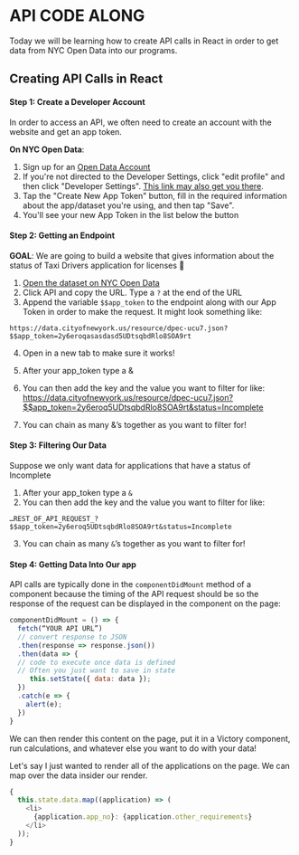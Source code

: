 # API CODE ALONG

Today we will be learning how to create API calls in React in order to get data from NYC Open Data into our programs.

## Creating API Calls in React

#### Step 1: Create a Developer Account

In order to access an API, we often need to create an account with the website and get an app token.

**On NYC Open Data**:

1. Sign up for an [Open Data Account](https://opendata.cityofnewyork.us/)
2. If you're not directed to the Developer Settings, click "edit profile" and then click "Developer Settings". [This link may also get you there](https://data.cityofnewyork.us/profile/edit/developer_settings).
3. Tap the "Create New App Token" button, fill in the required information about the app/dataset you're using, and then tap "Save".
4. You'll see your new App Token in the list below the button

#### Step 2: Getting an Endpoint

**GOAL**: We are going to build a website that gives information about the status of Taxi Drivers application for licenses 🚕

1. [Open the dataset on NYC Open Data](https://data.cityofnewyork.us/Transportation/TLC-New-Driver-Application-Status/dpec-ucu7)
2. Click API and copy the URL. Type a `?` at the end of the URL
3. Append the variable `$$app_token` to the endpoint along with our App Token in order to make the request. It might look something like:

`https://data.cityofnewyork.us/resource/dpec-ucu7.json?$$app_token=2y6eroqasasdasd5UDtsqbdRlo8SOA9rt`

4. Open in a new tab to make sure it works!
5. After your app_token type a &
6. You can then add the key and the value you want to filter for like:
   https://data.cityofnewyork.us/resource/dpec-ucu7.json?$$app_token=2y6eroq5UDtsqbdRlo8SOA9rt&status=Incomplete

7. You can chain as many &’s together as you want to filter for!

#### Step 3: Filtering Our Data

Suppose we only want data for applications that have a status of Incomplete

1. After your app_token type a `&`
2. You can then add the key and the value you want to filter for like:

`…REST_OF_API_REQUEST_?$$app_token=2y6eroq5UDtsqbdRlo8SOA9rt&status=Incomplete`

3. You can chain as many `&`’s together as you want to filter for!

#### Step 4: Getting Data Into Our app

API calls are typically done in the `componentDidMount` method of a component because the timing of the API request should be so the response of the request can be displayed in the component on the page:

```javascript
componentDidMount = () => {
  fetch(“YOUR API URL”)
  // convert response to JSON
  .then(response => response.json())
  .then(data => {
  // code to execute once data is defined
  // Often you just want to save in state
     this.setState({ data: data });
  })
  .catch(e => {
    alert(e);
  })
}
```

We can then render this content on the page, put it in a Victory component, run calculations, and whatever else you want to do with your data!

Let's say I just wanted to render all of the applications on the page. We can map over the data insider our render.

```javascript
{
  this.state.data.map((application) => (
    <li>
      {application.app_no}: {application.other_requirements}
    </li>
  ));
}
```
